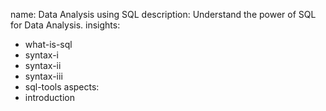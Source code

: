 name: Data Analysis using SQL
description: Understand the power of SQL for Data Analysis.
insights:
  - what-is-sql
  - syntax-i
  - syntax-ii
  - syntax-iii
  - sql-tools
aspects:
  - introduction
